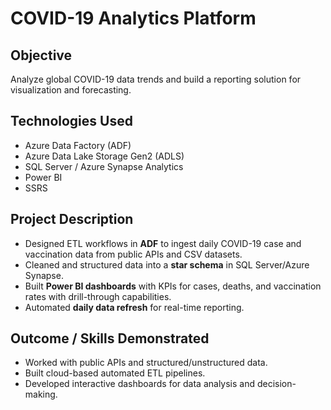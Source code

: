 # COVID-19 Analytics Platform

## Objective
Analyze global COVID-19 data trends and build a reporting solution for visualization and forecasting.

## Technologies Used
- Azure Data Factory (ADF)
- Azure Data Lake Storage Gen2 (ADLS)
- SQL Server / Azure Synapse Analytics
- Power BI
- SSRS

## Project Description
- Designed ETL workflows in **ADF** to ingest daily COVID-19 case and vaccination data from public APIs and CSV datasets.
- Cleaned and structured data into a **star schema** in SQL Server/Azure Synapse.
- Built **Power BI dashboards** with KPIs for cases, deaths, and vaccination rates with drill-through capabilities.
- Automated **daily data refresh** for real-time reporting.

## Outcome / Skills Demonstrated
- Worked with public APIs and structured/unstructured data.
- Built cloud-based automated ETL pipelines.
- Developed interactive dashboards for data analysis and decision-making.

